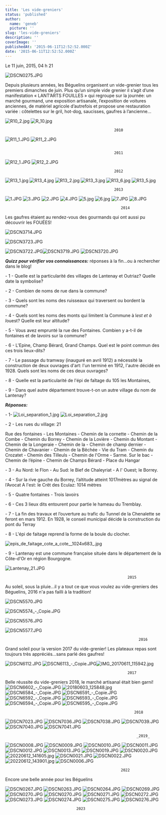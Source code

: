 ```yaml
---
title: 'Les vide-greniers'
status: 'published'
author:
  name: 'geneb'
  picture: ''
slug: 'les-vide-greniers'
description: ''
coverImage: ''
publishedAt: '2015-06-11T12:52:52.000Z'
date: '2015-06-11T12:52:52.000Z'
---
```


Le 11 juin, 2015, 04 h 21

![DSCN0275.JPG](/img/beguelins/SITE_VIDE_GRENIERS/.DSCN0275_m.jpg "DSCN0275.JPG, juin 2023")

Depuis plusieurs années, les Béguelins organisent un vide-grenier tous les premiers dimanches de juin. Plus qu’un simple vide grenier il s’agit d’une manifestation « LANT’ARTS FOUILLES » qui regroupe sur la journée: un marché gourmand, une exposition artisanale, l’exposition de voitures anciennes, de matériel agricole d’autrefois et propose une restauration variée : côtelettes sur le gril, hot-dog, saucisses, gaufres à l’ancienne…

![R10_2.jpg](/img/beguelins/SITE_VIDE_GRENIERS/.R10_2_s.jpg "R10_2.jpg, mar. 2014") ![R_10.jpg](/img/beguelins/SITE_VIDE_GRENIERS/.R_10_s.jpg "R_10.jpg, mar. 2014")

```
                                                 2010
```

![R11_1.JPG](/img/beguelins/SITE_VIDE_GRENIERS/.R11_1_s.jpg "R11_1.JPG, mar. 2014") ![R11_2.JPG](/img/beguelins/SITE_VIDE_GRENIERS/.R11_2_s.jpg "R11_2.JPG, mar. 2014")

```

                                                 2011
```

![R12_1.JPG](/img/beguelins/SITE_VIDE_GRENIERS/.R12_1_s.jpg "R12_1.JPG, mar. 2014") ![R12_2.JPG](/img/beguelins/SITE_VIDE_GRENIERS/.R12_2_s.jpg "R12_2.JPG, mar. 2014")

```
                                                 2012
```

![R13_1.jpg](/img/beguelins/SITE_VIDE_GRENIERS/.R13_1_s.jpg "R13_1.jpg, mar. 2014") ![R13_4.jpg](/img/beguelins/SITE_VIDE_GRENIERS/.R13_4_s.jpg "R13_4.jpg, mar. 2014") ![R13_2.jpg](/img/beguelins/SITE_VIDE_GRENIERS/.R13_2_s.jpg "R13_2.jpg, mar. 2014") ![R13_3.jpg](/img/beguelins/SITE_VIDE_GRENIERS/.R13_3_s.jpg "R13_3.jpg, mar. 2014") ![R13_6.jpg](/img/beguelins/SITE_VIDE_GRENIERS/.R13_6_s.jpg "R13_6.jpg, mar. 2014") ![R13_5.jpg](/img/beguelins/SITE_VIDE_GRENIERS/.R13_5_s.jpg "R13_5.jpg, mar. 2014")

```
                                                 2013
```

![1.JPG](/img/beguelins/SITE_VIDE_GRENIERS/.1_s.jpg "1.JPG, juin 2014") ![3.JPG](/img/beguelins/SITE_VIDE_GRENIERS/.3_s.jpg "3.JPG, juin 2014") ![2.JPG](/img/beguelins/SITE_VIDE_GRENIERS/2.JPG "2.JPG, juin 2014") ![4.JPG](/img/beguelins/SITE_VIDE_GRENIERS/.4_s.jpg "4.JPG, juin 2014") ![5.jpg](/img/beguelins/SITE_VIDE_GRENIERS/.5_s.jpg "5.jpg, juin 2014") ![6.jpg](/img/beguelins/SITE_VIDE_GRENIERS/.6_s.jpg "6.jpg, juin 2014") ![7.JPG](/img/beguelins/SITE_VIDE_GRENIERS/.7_s.jpg "7.JPG, juin 2014") ![8.JPG](/img/beguelins/SITE_VIDE_GRENIERS/.8_s.jpg "8.JPG, juin 2014")

```
                                                    2014
```

Les gaufres étaient au rendez-vous des gourmands qui ont aussi pu découvrir les FOUÉES!

![DSCN3714.JPG](/img/beguelins/SITE_VIDE_GRENIERS/.DSCN3714_m.jpg "DSCN3714.JPG, juin 2015")

![DSCN3723.JPG](/img/beguelins/SITE_VIDE_GRENIERS/.DSCN3723_m.jpg "DSCN3723.JPG, juin 2015")

![DSCN3722.JPG](/img/beguelins/SITE_VIDE_GRENIERS/.DSCN3722_s.jpg "DSCN3722.JPG, juin 2015")![DSCN3719.JPG](/img/beguelins/SITE_VIDE_GRENIERS/.DSCN3719_s.jpg "DSCN3719.JPG, juin 2015") ![DSCN3720.JPG](/img/beguelins/SITE_VIDE_GRENIERS/.DSCN3720_s.jpg "DSCN3720.JPG, juin 2015")

***Quizz pour vérifier vos connaissances:*** réponses à la fin...ou à rechercher dans le blog!

\- 1 - Quelle est la particularité des villages de Lantenay et Outriaz? Quelle date la symbolise?

\- 2 - Combien de noms de rue dans la commune?

\- 3 - Quels sont les noms des ruisseaux qui traversent ou bordent la commune?

\- 4 - Quels sont les noms des monts qui limitent la Commune à l*est et à l*ouest? Quelle est leur altitude?

\- 5 - Vous avez emprunté la rue des Fontaines. Combien y a-t-il de fontaines et de lavoirs sur la commune?

\- 6 - L'Epine, Champ Bérard, Grand Champs. Quel est le point commun des ces trois lieux-dits?

\- 7 - Le passage du tramway (inauguré en avril 1912) a nécessité la construction de deux ouvrages d'art: l'un terminé en 1912, l'autre décidé en 1928. Quels sont les noms de ces deux ouvrages?

\- 8 - Quelle est la particularité de l'épi de faîtage du 105 les Montaines,

\- 9 - Dans quel autre département trouve-t-on un autre village du nom de Lantenay?

***Réponses:***

\- 1- ![Loi_separation_1.jpg](/img/beguelins/.Loi_separation_1_m.jpg "Loi_separation_1.jpg, juin 2015") ![Loi_separation_2.jpg](/img/beguelins/.Loi_separation_2_m.jpg "Loi_separation_2.jpg, juin 2015")

\- 2 - Les rues du village: 21

Rue des fontaines - Les Montaines - Chemin de la cornette - Chemin de la Combe - Chemin du Borrey - Chemin de la Lovière - Chemin du Montant - Chemin de la Longeraie - Chemin de la - Chemin de champ dernier - Chemin de Chavanier - Chemin de la Bêchée - Vie du Tram - Chemin du Crozatet - Chemin des Tilleuls - Chemin de l'Orme - Sarme. Sur le bac - Chemin de l’épine - Chemin de Champs Bérard - Place du Hangar

\- 3 - Au Nord: le Flon - Au Sud: le Bief de Chaleyriat - A l' Ouest; le Borrey.

\- 4 - Sur la rive gauche du Borrey, l’altitude atteint 1017mètres au signal de l’Avocat A l'est: le Crêt des Eculaz: 1014 mètres

\- 5 - Quatre fontaines - Trois lavoirs

\- 6 - Ces 3 lieux dits entourent pour partie le hameau du Tremblay.

\- 7 - La fin des travaux et l’ouverture au trafic du Tunnel de la Chenalette se feront en mars 1912. En 1928, le conseil municipal décide la construction du pont du Terray

\- 8 - L'épi de faitage reprend la forme de la boule du clocher.

![epis_de_faitage_cote_a_cote__1024x683\_.jpg](/img/beguelins/.epis_de_faitage_cote_a_cote__1024x683__m.jpg "epis_de_faitage_cote_a_cote__1024x683_.jpg, juin 2015")

\- 9 - Lantenay est une commune française située dans le département de la Côte-d'Or en région Bourgogne.

![Lantenay_21.JPG](/img/beguelins/.Lantenay_21_m.jpg "Lantenay_21.JPG, juin 2015")

```
                                                       2015
```

Au soleil, sous la pluie...il y a tout ce que vous voulez au vide-greniers des Béguelins, 2016 n'a pas failli à la tradition!

![DSCN5570.JPG](/img/beguelins/.DSCN5570_m.jpg "DSCN5570.JPG, juin 2016")

![DSCN5574\_-\_Copie.JPG](/img/beguelins/.DSCN5574_-_Copie_m.jpg "DSCN5574_-_Copie.JPG, juin 2016")

![DSCN5576.JPG](/img/beguelins/.DSCN5576_m.jpg "DSCN5576.JPG, juin 2016")

![DSCN5577.JPG](/img/beguelins/.DSCN5577_m.jpg "DSCN5577.JPG, juin 2016")

```
                                                            2016
```

Grand soleil pour la version 2017 du vide-grenier! Les plateaux repas sont toujours très appréciés...sans parlé des gaufres!

![DSCN6112.JPG](/img/beguelins/SITE_VIDE_GRENIERS/.DSCN6112_m.jpg "DSCN6112.JPG, juin 2017") ![DSCN6113\_-\_Copie.JPG](/img/beguelins/SITE_VIDE_GRENIERS/.DSCN6113_-_Copie_m.jpg "DSCN6113_-_Copie.JPG, juin 2017")![IMG_20170611_115942.jpg](/img/beguelins/SITE_VIDE_GRENIERS/.IMG_20170611_115942_m.jpg "IMG_20170611_115942.jpg, juin 2017")

```
                                                       2017
```

Belle réussite du vide-greniers 2018, le marché artisanal était bien garni! ![DSCN6602\_-\_Copie.JPG](/img/beguelins/SITE_VIDE_GRENIERS/.DSCN6602_-_Copie_m.jpg "DSCN6602_-_Copie.JPG, juin 2018") ![20180603_125848.jpg](/img/beguelins/SITE_VIDE_GRENIERS/.20180603_125848_m.jpg "20180603_125848.jpg, juin 2018") ![DSCN6584\_-\_Copie.JPG](/img/beguelins/SITE_VIDE_GRENIERS/.DSCN6584_-_Copie_m.jpg "DSCN6584_-_Copie.JPG, juin 2018") ![DSCN6591\_-\_Copie.JPG](/img/beguelins/SITE_VIDE_GRENIERS/.DSCN6591_-_Copie_m.jpg "DSCN6591_-_Copie.JPG, juin 2018") ![DSCN6592\_-\_Copie.JPG](/img/beguelins/SITE_VIDE_GRENIERS/.DSCN6592_-_Copie_m.jpg "DSCN6592_-_Copie.JPG, juin 2018") ![DSCN6593\_-\_Copie.JPG](/img/beguelins/SITE_VIDE_GRENIERS/.DSCN6593_-_Copie_m.jpg "DSCN6593_-_Copie.JPG, juin 2018") ![DSCN6594\_-\_Copie.JPG](/img/beguelins/SITE_VIDE_GRENIERS/.DSCN6594_-_Copie_m.jpg "DSCN6594_-_Copie.JPG, juin 2018") ![DSCN6595\_-\_Copie.JPG](/img/beguelins/SITE_VIDE_GRENIERS/.DSCN6595_-_Copie_m.jpg "DSCN6595_-_Copie.JPG, juin 2018")

```
                                                          2018
```

![DSCN7023.JPG](/img/beguelins/images/.DSCN7023_m.jpg "DSCN7023.JPG, juin 2019") ![DSCN7036.JPG](/img/beguelins/images/.DSCN7036_m.jpg "DSCN7036.JPG, juin 2019") ![DSCN7038.JPG](/img/beguelins/images/.DSCN7038_m.jpg "DSCN7038.JPG, juin 2019") ![DSCN7039.JPG](/img/beguelins/images/.DSCN7039_m.jpg "DSCN7039.JPG, juin 2019") ![DSCN7040.JPG](/img/beguelins/images/.DSCN7040_m.jpg "DSCN7040.JPG, juin 2019") ![DSCN7041.JPG](/img/beguelins/images/.DSCN7041_m.jpg "DSCN7041.JPG, juin 2019")

```
                                                           _2019_
```

![DSCN0008.JPG](/img/beguelins/SITE_VIDE_GRENIERS/.DSCN0008_m.jpg "DSCN0008.JPG, juin 2022") ![DSCN0009.JPG](/img/beguelins/SITE_VIDE_GRENIERS/.DSCN0009_m.jpg "DSCN0009.JPG, juin 2022") ![DSCN0010.JPG](/img/beguelins/SITE_VIDE_GRENIERS/.DSCN0010_m.jpg "DSCN0010.JPG, juin 2022") ![DSCN0011.JPG](/img/beguelins/SITE_VIDE_GRENIERS/.DSCN0011_m.jpg "DSCN0011.JPG, juin 2022") ![DSCN0012.JPG](/img/beguelins/SITE_VIDE_GRENIERS/.DSCN0012_m.jpg "DSCN0012.JPG, juin 2022") ![DSCN0013.JPG](/img/beguelins/SITE_VIDE_GRENIERS/.DSCN0013_m.jpg "DSCN0013.JPG, juin 2022") ![DSCN0019.JPG](/img/beguelins/SITE_VIDE_GRENIERS/.DSCN0019_m.jpg "DSCN0019.JPG, juin 2022") ![DSCN0020.JPG](/img/beguelins/SITE_VIDE_GRENIERS/.DSCN0020_m.jpg "DSCN0020.JPG, juin 2022") ![20220612_141605.jpg](/img/beguelins/SITE_VIDE_GRENIERS/.20220612_141605_m.jpg "20220612_141605.jpg, juin 2022") ![DSCN0021.JPG](/img/beguelins/SITE_VIDE_GRENIERS/.DSCN0021_m.jpg "DSCN0021.JPG, juin 2022") ![DSCN0022.JPG](/img/beguelins/SITE_VIDE_GRENIERS/.DSCN0022_m.jpg "DSCN0022.JPG, juin 2022") ![20220612_143901.jpg](/img/beguelins/SITE_VIDE_GRENIERS/.20220612_143901_m.jpg "20220612_143901.jpg, juin 2022") ![DSCN0006.JPG](/img/beguelins/SITE_VIDE_GRENIERS/.DSCN0006_m.jpg "DSCN0006.JPG, juin 2022")

```
                                                    2022
```

Encore une belle année pour les Béguelins

![DSCN0267.JPG](/img/beguelins/SITE_VIDE_GRENIERS/.DSCN0267_m.jpg "DSCN0267.JPG, juin 2023") ![DSCN0263.JPG](/img/beguelins/SITE_VIDE_GRENIERS/.DSCN0263_m.jpg "DSCN0263.JPG, juin 2023") ![DSCN0264.JPG](/img/beguelins/SITE_VIDE_GRENIERS/.DSCN0264_m.jpg "DSCN0264.JPG, juin 2023") ![DSCN0269.JPG](/img/beguelins/SITE_VIDE_GRENIERS/.DSCN0269_m.jpg "DSCN0269.JPG, juin 2023") ![DSCN0270.JPG](/img/beguelins/SITE_VIDE_GRENIERS/.DSCN0270_m.jpg "DSCN0270.JPG, juin 2023") ![DSCN0270.JPG](/img/beguelins/SITE_VIDE_GRENIERS/.DSCN0270_m.jpg "DSCN0270.JPG, juin 2023") ![DSCN0271.JPG](/img/beguelins/SITE_VIDE_GRENIERS/.DSCN0271_m.jpg "DSCN0271.JPG, juin 2023") ![DSCN0272.JPG](/img/beguelins/SITE_VIDE_GRENIERS/.DSCN0272_m.jpg "DSCN0272.JPG, juin 2023") ![DSCN0273.JPG](/img/beguelins/SITE_VIDE_GRENIERS/.DSCN0273_m.jpg "DSCN0273.JPG, juin 2023") ![DSCN0274.JPG](/img/beguelins/SITE_VIDE_GRENIERS/.DSCN0274_m.jpg "DSCN0274.JPG, juin 2023") ![DSCN0275.JPG](/img/beguelins/SITE_VIDE_GRENIERS/.DSCN0275_m.jpg "DSCN0275.JPG, juin 2023") ![DSCN0276.JPG](/img/beguelins/SITE_VIDE_GRENIERS/.DSCN0276_m.jpg "DSCN0276.JPG, juin 2023")

```
                                2023
```
